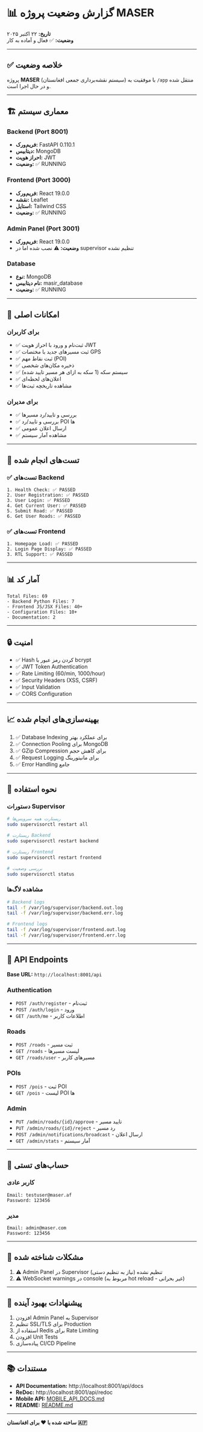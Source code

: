 # 📊 گزارش وضعیت پروژه MASER

**تاریخ:** ۲۲ اکتبر ۲۰۲۵  
**وضعیت:** ✅ فعال و آماده به کار

---

## ✅ خلاصه وضعیت

پروژه **MASER** (سیستم نقشه‌برداری جمعی افغانستان) با موفقیت به `/app` منتقل شده و در حال اجرا است.

---

## 🏗️ معماری سیستم

### Backend (Port 8001)
- **فریم‌ورک:** FastAPI 0.110.1
- **دیتابیس:** MongoDB
- **احراز هویت:** JWT
- **وضعیت:** ✅ RUNNING

### Frontend (Port 3000)
- **فریم‌ورک:** React 19.0.0
- **نقشه:** Leaflet
- **استایل:** Tailwind CSS
- **وضعیت:** ✅ RUNNING

### Admin Panel (Port 3001)
- **فریم‌ورک:** React 19.0.0
- **وضعیت:** ⚠️ نصب شده اما در supervisor تنظیم نشده

### Database
- **نوع:** MongoDB
- **نام دیتابیس:** masir_database
- **وضعیت:** ✅ RUNNING

---

## 🎯 امکانات اصلی

### برای کاربران
- ✅ ثبت‌نام و ورود با احراز هویت JWT
- ✅ ثبت مسیرهای جدید با مختصات GPS
- ✅ ثبت نقاط مهم (POI)
- ✅ ذخیره مکان‌های شخصی
- ✅ سیستم سکه (1 سکه به ازای هر مسیر تایید شده)
- ✅ اعلان‌های لحظه‌ای
- ✅ مشاهده تاریخچه ثبت‌ها

### برای مدیران
- ✅ بررسی و تایید/رد مسیرها
- ✅ بررسی و تایید/رد POI ها
- ✅ ارسال اعلان عمومی
- ✅ مشاهده آمار سیستم

---

## 🔧 تست‌های انجام شده

### ✅ تست‌های Backend
```
1. Health Check: ✅ PASSED
2. User Registration: ✅ PASSED
3. User Login: ✅ PASSED
4. Get Current User: ✅ PASSED
5. Submit Road: ✅ PASSED
6. Get User Roads: ✅ PASSED
```

### ✅ تست‌های Frontend
```
1. Homepage Load: ✅ PASSED
2. Login Page Display: ✅ PASSED
3. RTL Support: ✅ PASSED
```

---

## 📊 آمار کد

```
Total Files: 69
- Backend Python Files: 7
- Frontend JS/JSX Files: 40+
- Configuration Files: 10+
- Documentation: 2
```

---

## 🔒 امنیت

- ✅ Hash کردن رمز عبور با bcrypt
- ✅ JWT Token Authentication
- ✅ Rate Limiting (60/min, 1000/hour)
- ✅ Security Headers (XSS, CSRF)
- ✅ Input Validation
- ✅ CORS Configuration

---

## 📈 بهینه‌سازی‌های انجام شده

1. ✅ Database Indexing برای عملکرد بهتر
2. ✅ Connection Pooling برای MongoDB
3. ✅ GZip Compression برای کاهش حجم
4. ✅ Request Logging برای مانیتورینگ
5. ✅ Error Handling جامع

---

## 🚀 نحوه استفاده

### دستورات Supervisor

```bash
# ریستارت همه سرویس‌ها
sudo supervisorctl restart all

# ریستارت Backend
sudo supervisorctl restart backend

# ریستارت Frontend
sudo supervisorctl restart frontend

# بررسی وضعیت
sudo supervisorctl status
```

### مشاهده لاگ‌ها

```bash
# Backend logs
tail -f /var/log/supervisor/backend.out.log
tail -f /var/log/supervisor/backend.err.log

# Frontend logs
tail -f /var/log/supervisor/frontend.out.log
tail -f /var/log/supervisor/frontend.err.log
```

---

## 🔗 API Endpoints

**Base URL:** `http://localhost:8001/api`

### Authentication
- `POST /auth/register` - ثبت‌نام
- `POST /auth/login` - ورود
- `GET /auth/me` - اطلاعات کاربر

### Roads
- `POST /roads` - ثبت مسیر
- `GET /roads` - لیست مسیرها
- `GET /roads/user` - مسیرهای کاربر

### POIs
- `POST /pois` - ثبت POI
- `GET /pois` - لیست POI ها

### Admin
- `PUT /admin/roads/{id}/approve` - تایید مسیر
- `PUT /admin/roads/{id}/reject` - رد مسیر
- `POST /admin/notifications/broadcast` - ارسال اعلان
- `GET /admin/stats` - آمار سیستم

---

## 📝 حساب‌های تستی

### کاربر عادی
```
Email: testuser@maser.af
Password: 123456
```

### مدیر
```
Email: admin@maser.com
Password: 123456
```

---

## 🐛 مشکلات شناخته شده

1. ⚠️ Admin Panel در Supervisor تنظیم نشده (نیاز به تنظیم دستی)
2. ⚠️ WebSocket warnings در console (مربوط به hot reload - غیر بحرانی)

---

## 🎯 پیشنهادات بهبود آینده

1. افزودن Admin Panel به Supervisor
2. تنظیم SSL/TLS برای Production
3. استفاده از Redis برای Rate Limiting
4. افزودن Unit Tests
5. پیاده‌سازی CI/CD Pipeline

---

## 📚 مستندات

- **API Documentation:** http://localhost:8001/api/docs
- **ReDoc:** http://localhost:8001/api/redoc
- **Mobile API:** [MOBILE_API_DOCS.md](./MOBILE_API_DOCS.md)
- **README:** [README.md](./README.md)

---

**ساخته شده با ❤️ برای افغانستان 🇦🇫**

